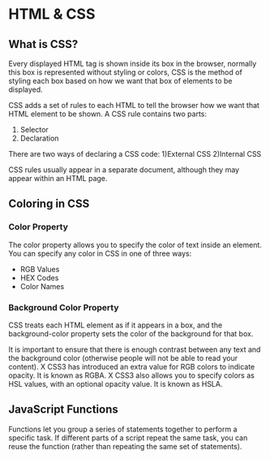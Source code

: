 # HTML & CSS

## What is CSS?

Every displayed HTML tag is shown inside its box in the browser, normally this box is represented without styling or colors, CSS is the method of styling each box based on how we want that box of elements to be displayed.

CSS adds a set of rules to each HTML to tell the browser how we want that HTML element to be shown.
A CSS rule contains two parts:

1. Selector
1. Declaration

There are two ways of declaring a CSS code:
1)External CSS
2)Internal CSS

CSS rules usually appear in a separate document,
although they may appear within an HTML page.

## Coloring in CSS

### Color Property

The color property allows you
to specify the color of text inside
an element. You can specify any
color in CSS in one of three ways:

* RGB Values
* HEX Codes
* Color Names

### Background Color Property

CSS treats each HTML element
as if it appears in a box, and the
background-color property
sets the color of the background
for that box.

It is important to ensure that there is enough contrast
between any text and the background color (otherwise
people will not be able to read your content).
X CSS3 has introduced an extra value for RGB colors to
indicate opacity. It is known as RGBA.
X CSS3 also allows you to specify colors as HSL values,
with an optional opacity value. It is known as HSLA.

## JavaScript Functions

Functions let you group a series of statements together to perform a
specific task. If different parts of a script repeat the same task, you can
reuse the function (rather than repeating the same set of statements).
